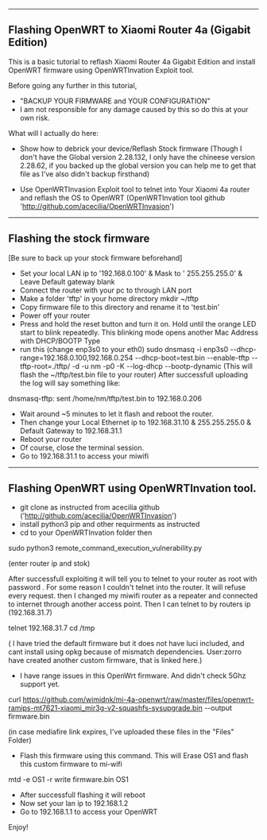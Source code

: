 ---------------------------
Flashing OpenWRT to Xiaomi Router 4a (Gigabit Edition)
---------------------------

This is a basic tutorial to reflash Xiaomi Router 4a Gigabit Edition and install OpenWRT firmware using OpenWRTInvation Exploit tool.

Before going any further in this tutorial,
- "BACKUP YOUR FIRMWARE and YOUR CONFIGURATION"
- I am not responsible for any damage caused by this so do this at your own risk.

What will I actually do here:

- Show how to debrick your device/Reflash Stock firmware (Though I don't have the Global version 2.28.132, I only have the chineese version 2.28.62, if you backed up the global version you can help me to get that file as I've also didn't backup firsthand)

- Use OpenWRTInvasion Exploit tool to telnet into Your Xiaomi 4a router and reflash the OS to OpenWRT (OpenWRTInvation tool github 'http://github.com/acecilia/OpenWRTInvasion')

---------------------------
Flashing the stock firmware
---------------------------
[Be sure to back up your stock firmware beforehand]

- Set your local LAN ip to '192.168.0.100' & Mask to ' 255.255.255.0' & Leave Default gateway blank
- Connect the router with your pc to through LAN port
- Make a folder 'tftp' in your home directory
mkdir ~/tftp
- Copy firmware file to this directory and rename it to 'test.bin'
- Power off your router
- Press and hold the reset button and turn it on. Hold until the orange LED start to blink repeatedly.
This blinking mode opens another Mac Address with DHCP/BOOTP Type
- run this (change enp3s0 to your eth0)
sudo dnsmasq -i enp3s0 --dhcp-range=192.168.0.100,192.168.0.254 --dhcp-boot=test.bin --enable-tftp --tftp-root=./tftp/ -d -u nm -p0 -K --log-dhcp --bootp-dynamic 
(This will flash the ~/tftp/test.bin file to your router)
After successfull uploading the log will say something like:

dnsmasq-tftp: sent /home/nm/tftp/test.bin to 192.168.0.206

- Wait around ~5 minutes to let it flash and reboot the router.
- Then change your Local Ethernet ip to 192.168.31.10 & 255.255.255.0 & Default Gateway to 192.168.31.1
- Reboot your router
- Of course, close the terminal session.
- Go to 192.168.31.1 to access your miwifi

----------------------------------------------
Flashing OpenWRT using OpenWRTInvation tool.
----------------------------------------------

- git clone as instructed from acecilia github ('http://github.com/acecilia/OpenWRTInvasion')
- install python3 pip and other requirments as instructed
- cd to your OpenWRTInvation folder then

sudo python3 remote_command_execution_vulnerability.py

(enter router ip and stok)

After successfull exploiting it will tell you to telnet to your router as root with password <blank>.
For some reason I couldn't telnet into the router. It will refuse every request. then I changed my miwifi router as a repeater and connected to internet through another access point. Then I can telnet to by routers ip (192.168.31.7)

telnet 192.168.31.7
cd /tmp

( I have tried the default firmware but it does not have luci included, and cant install using opkg because of mismatch dependencies. User:zorro have created another custom firmware, that is linked here.)
- I have range issues in this OpenWrt firmware. And didn't check 5Ghz support yet.

curl https://github.com/wimidnk/mi-4a-openwrt/raw/master/files/openwrt-ramips-mt7621-xiaomi_mir3g-v2-squashfs-sysupgrade.bin --output firmware.bin

(in case mediafire link expires, I've uploaded these files in the "Files" Folder)
- Flash this firmware using this command. This will Erase OS1 and flash this custom firmware to mi-wifi

mtd -e OS1 -r write firmware.bin OS1

- After successfull flashing it will reboot
- Now set your lan ip to 192.168.1.2
- Go to 192.168.1.1 to access your OpenWRT

Enjoy!
